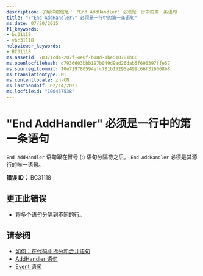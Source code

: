```yaml
---
description: 了解详细信息： "End AddHandler" 必须是一行中的第一条语句
title: "\"End AddHandler\" 必须是一行中的第一条语句"
ms.date: 07/20/2015
f1_keywords:
- bc31118
- vbc31118
helpviewer_keywords:
- BC31118
ms.assetid: 70371cd4-207f-4e0f-b18d-1be510781b66
ms.openlocfilehash: d7936603bbb197b049d9ad26dab5f696397ffe57
ms.sourcegitcommit: 10e719780594efc781b15295e499c66f316068b8
ms.translationtype: MT
ms.contentlocale: zh-CN
ms.lasthandoff: 02/14/2021
ms.locfileid: "100457538"
---
```

# <a name="end-addhandler-must-be-the-first-statement-on-a-line"></a>"End AddHandler" 必须是一行中的第一条语句

`End AddHandler` 语句跟在冒号 (:) 语句分隔符之后。 `End AddHandler` 必须是其源行的唯一语句。  
  
 **错误 ID：** BC31118  
  
## <a name="to-correct-this-error"></a>更正此错误  
  
- 将多个语句分隔到不同的行。  
  
## <a name="see-also"></a>请参阅

- [如何：在代码中拆分和合并语句](../programming-guide/program-structure/how-to-break-and-combine-statements-in-code.md)
- [AddHandler 语句](../language-reference/statements/addhandler-statement.md)
- [Event 语句](../language-reference/statements/event-statement.md)
